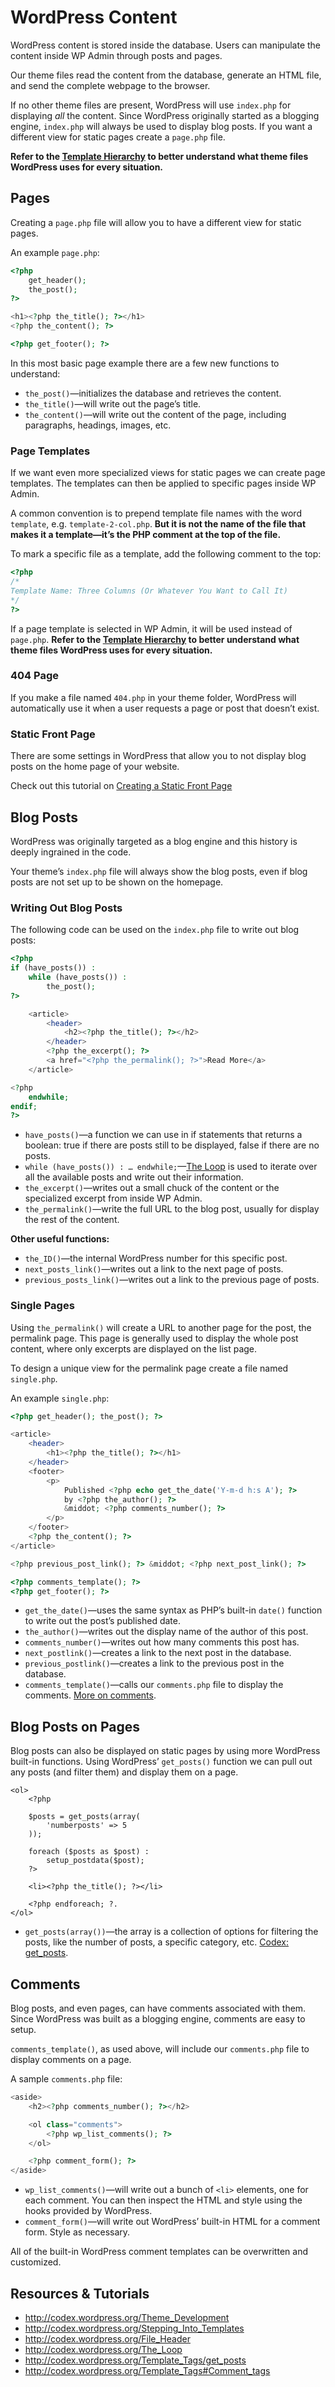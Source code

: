 # WordPress Content

WordPress content is stored inside the database. Users can manipulate the content inside WP Admin through posts and pages.

Our theme files read the content from the database, generate an HTML file, and send the complete webpage to the browser.

If no other theme files are present, WordPress will use `index.php` for displaying *all* the content. Since WordPress originally started as a blogging engine, `index.php` will always be used to display blog posts. If you want a different view for static pages create a `page.php` file.

**Refer to the [Template Hierarchy](http://codex.wordpress.org/Template_Hierarchy) to better understand what theme files WordPress uses for every situation.**

## Pages

Creating a `page.php` file will allow you to have a different view for static pages.

An example `page.php`:

```php
<?php
	get_header();
	the_post();
?>

<h1><?php the_title(); ?></h1>
<?php the_content(); ?>

<?php get_footer(); ?>
```

In this most basic page example there are a few new functions to understand:

- `the_post()`—initializes the database and retrieves the content.
- `the_title()`—will write out the page’s title.
- `the_content()`—will write out the content of the page, including paragraphs, headings, images, etc.

### Page Templates

If we want even more specialized views for static pages we can create page templates. The templates can then be applied to specific pages inside WP Admin.

A common convention is to prepend template file names with the word `template`, e.g. `template-2-col.php`. **But it is not the name of the file that makes it a template—it’s the PHP comment at the top of the file.**

To mark a specific file as a template, add the following comment to the top:

```php
<?php
/*
Template Name: Three Columns (Or Whatever You Want to Call It)
*/
?>
```

If a page template is selected in WP Admin, it will be used instead of `page.php`. **Refer to the [Template Hierarchy](http://codex.wordpress.org/Template_Hierarchy) to better understand what theme files WordPress uses for every situation.**

### 404 Page

If you make a file named `404.php` in your theme folder, WordPress will automatically use it when a user requests a page or post that doesn’t exist.

### Static Front Page

There are some settings in WordPress that allow you to not display blog posts on the home page of your website.

Check out this tutorial on [Creating a Static Front Page](http://codex.wordpress.org/Creating_a_Static_Front_Page)

## Blog Posts

WordPress was originally targeted as a blog engine and this history is deeply ingrained in the code.

Your theme’s `index.php` file will always show the blog posts, even if blog posts are not set up to be shown on the homepage.

### Writing Out Blog Posts

The following code can be used on the `index.php` file to write out blog posts:

```php
<?php
if (have_posts()) :
	while (have_posts()) :
		the_post();
?>

	<article>
		<header>
			<h2><?php the_title(); ?></h2>
		</header>
		<?php the_excerpt(); ?>
		<a href="<?php the_permalink(); ?>">Read More</a>
	</article>

<?php
	endwhile;
endif;
?>
```

- `have_posts()`—a function we can use in if statements that returns a boolean: true if there are posts still to be displayed, false if there are no posts.
- `while (have_posts()) : … endwhile;`—[The Loop](http://codex.wordpress.org/The_Loop) is used to iterate over all the available posts and write out their information.
- `the_excerpt()`—writes out a small chuck of the content or the specialized excerpt from inside WP Admin.
- `the_permalink()`—write the full URL to the blog post, usually for display the rest of the content.

**Other useful functions:**

- `the_ID()`—the internal WordPress number for this specific post.
- `next_posts_link()`—writes out a link to the next page of posts.
- `previous_posts_link()`—writes out a link to the previous page of posts.

### Single Pages

Using `the_permalink()` will create a URL to another page for the post, the permalink page. This page is generally used to display the whole post content, where only excerpts are displayed on the list page.

To design a unique view for the permalink page create a file named `single.php`.

An example `single.php`:

```php
<?php get_header(); the_post(); ?>

<article>
	<header>
		<h1><?php the_title(); ?></h1>
	</header>
	<footer>
		<p>
			Published <?php echo get_the_date('Y-m-d h:s A'); ?>
			by <?php the_author(); ?>
			&middot; <?php comments_number(); ?>
		</p>
	</footer>
	<?php the_content(); ?>
</article>

<?php previous_post_link(); ?> &middot; <?php next_post_link(); ?>

<?php comments_template(); ?>
<?php get_footer(); ?>
```

- `get_the_date()`—uses the same syntax as PHP’s built-in `date()` function to write out the post’s published date.
- `the_author()`—writes out the display name of the author of this post.
- `comments_number()`—writes out how many comments this post has.
- `next_postlink()`—creates a link to the next post in the database.
- `previous_postlink()`—creates a link to the previous post in the database.
- `comments_template()`—calls our `comments.php` file to display the comments. [More on comments](#comments).

## Blog Posts on Pages

Blog posts can also be displayed on static pages by using more WordPress built-in functions. Using WordPress’ `get_posts()` function we can pull out any posts (and filter them) and display them on a page.

```
<ol>
	<?php

	$posts = get_posts(array(
		'numberposts' => 5
	));

	foreach ($posts as $post) :
		setup_postdata($post);
	?>

	<li><?php the_title(); ?></li>

	<?php endforeach; ?.
</ol>
```

- `get_posts(array())`—the array is a collection of options for filtering the posts, like the number of posts, a specific category, etc. [Codex: get_posts](http://codex.wordpress.org/Template_Tags/get_posts).

## Comments

Blog posts, and even pages, can have comments associated with them. Since WordPress was built as a blogging engine, comments are easy to setup.

`comments_template()`, as used above, will include our `comments.php` file to display comments on a page.

A sample `comments.php` file:

```php
<aside>
	<h2><?php comments_number(); ?></h2>

	<ol class="comments">
		<?php wp_list_comments(); ?>
	</ol>

	<?php comment_form(); ?>
</aside>
```

- `wp_list_comments()`—will write out a bunch of `<li>` elements, one for each comment. You can then inspect the HTML and style using the hooks provided by WordPress.
- `comment_form()`—will write out WordPress’ built-in HTML for a comment form. Style as necessary.

All of the built-in WordPress comment templates can be overwritten and customized.

## Resources & Tutorials

- <http://codex.wordpress.org/Theme_Development>
- <http://codex.wordpress.org/Stepping_Into_Templates>
- <http://codex.wordpress.org/File_Header>
- <http://codex.wordpress.org/The_Loop>
- <http://codex.wordpress.org/Template_Tags/get_posts>
- <http://codex.wordpress.org/Template_Tags#Comment_tags>
